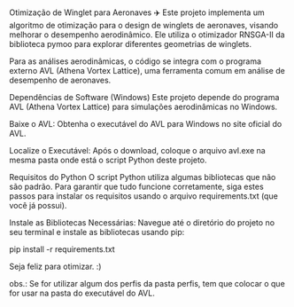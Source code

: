 Otimização de Winglet para Aeronaves ✈️
Este projeto implementa um algoritmo de otimização para o design de winglets de aeronaves, visando melhorar o desempenho aerodinâmico. Ele utiliza o otimizador RNSGA-II da biblioteca pymoo para explorar diferentes geometrias de winglets.

Para as análises aerodinâmicas, o código se integra com o programa externo AVL (Athena Vortex Lattice), uma ferramenta comum em análise de desempenho de aeronaves.

Dependências de Software (Windows)
Este projeto depende do programa AVL (Athena Vortex Lattice) para simulações aerodinâmicas no Windows.

Baixe o AVL: Obtenha o executável do AVL para Windows no site oficial do AVL.

Localize o Executável: Após o download, coloque o arquivo avl.exe na mesma pasta onde está o script Python deste projeto.

Requisitos do Python
O script Python utiliza algumas bibliotecas que não são padrão. Para garantir que tudo funcione corretamente, siga estes passos para instalar os requisitos usando o arquivo requirements.txt (que você já possui).

Instale as Bibliotecas Necessárias:
Navegue até o diretório do projeto no seu terminal e instale as bibliotecas usando pip:

pip install -r requirements.txt

Seja feliz para otimizar. :)

obs.: Se for utilizar algum dos perfis da pasta perfis, tem que colocar o que for usar na pasta do executável do AVL.